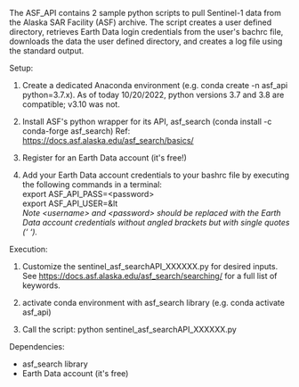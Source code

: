 The ASF_API contains 2 sample python scripts to pull Sentinel-1 data from the Alaska SAR Facility (ASF)
archive. The script creates a user defined directory, retrieves Earth Data login credentials from the user's 
bachrc file, downloads the data the user defined directory, and creates a log file using the standard output. 

Setup: 
1) Create a dedicated Anaconda environment (e.g. conda create -n asf_api python=3.7.x). As of today 10/20/2022, 
   python versions 3.7 and 3.8 are compatible; v3.10 was not. 
   
2) Install ASF's python wrapper for its API, asf_search (conda install -c conda-forge asf_search)
Ref: https://docs.asf.alaska.edu/asf_search/basics/ 

3) Register for an Earth Data account (it's free!)

4) Add your Earth Data account credentials to your bashrc file by executing the following commands in a terminal:      
        export ASF_API_PASS=&lt;password>   
         export ASF_API_USER=&lt<username>  
   _Note &lt;username> and &lt;password> should be replaced with the Earth Data account credentials
   without angled brackets but with single quotes (‘ ‘)._

Execution:
1) Customize the sentinel_asf_searchAPI_XXXXXX.py for desired inputs. See https://docs.asf.alaska.edu/asf_search/searching/
   for a full list of keywords. 
   
2) activate conda environment with asf_search library (e.g. conda activate asf_api)

3) Call the script: python sentinel_asf_searchAPI_XXXXXX.py

Dependencies:
- asf_search library
- Earth Data account (it's free)



